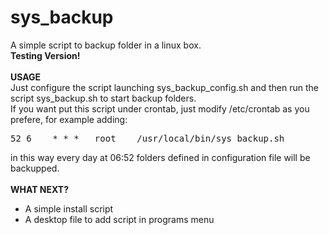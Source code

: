 sys_backup
==========

A simple script to backup folder in a linux box.<br />
<b>Testing Version!</b><br /><br />
<b>USAGE</b><br />
Just configure the script launching sys_backup_config.sh and then run the script sys_backup.sh to start backup folders.<br />
If you want put this script under crontab, just modify /etc/crontab as you prefere, for example adding:<br />
<pre>
52 6    * * *   root    /usr/local/bin/sys_backup.sh
</pre>
in this way every day at 06:52 folders defined in configuration file will be backupped.<br /><br />
<b>WHAT NEXT?</b><br />
- A simple install script
- A desktop file to add script in programs menu

